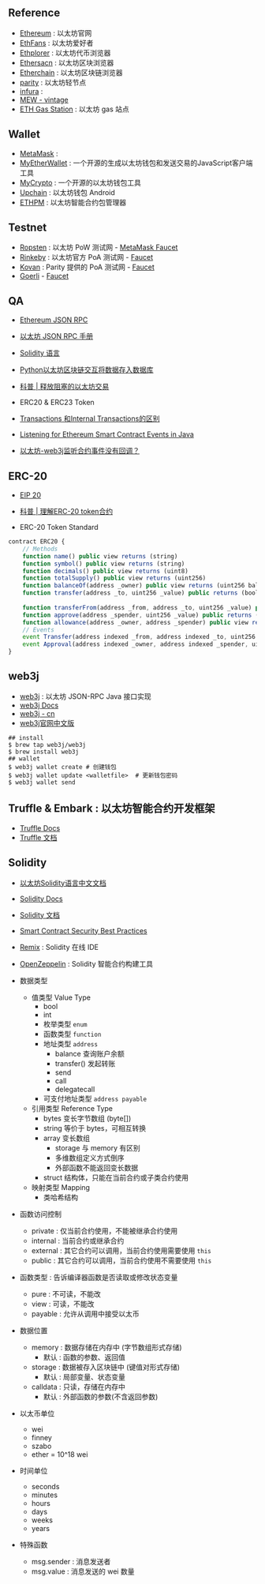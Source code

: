 ## Reference

- [Ethereum](https://www.ethereum.org/) : 以太坊官网
- [EthFans](https://ethfans.org/) : 以太坊爱好者
- [Ethplorer](https://ethplorer.io/) : 以太坊代币浏览器
- [Ethersacn](https://etherscan.io/) : 以太坊区块浏览器
- [Etherchain](https://www.etherchain.org/) : 以太坊区块链浏览器
- [parity](https://github.com/paritytech/parity-ethereum) : 以太坊轻节点
- [infura](https://infura.io/) : 
- [MEW - vintage](https://vintage.myetherwallet.com)
- [ETH Gas Station](https://ethgasstation.info/) : 以太坊 gas 站点

## Wallet

- [MetaMask](https://github.com/MetaMask) : 
- [MyEtherWallet](https://www.myetherwallet.com) : 一个开源的生成以太坊钱包和发送交易的JavaScript客户端工具
- [MyCrypto](https://mycrypto.com) : 一个开源的以太坊钱包工具
- [Upchain](https://github.com/xilibi2003/Upchain-wallet) : 以太坊钱包 Android
- [ETHPM](https://www.ethpm.com/) : 以太坊智能合约包管理器

## Testnet

- [Ropsten](https://github.com/ethereum/ropsten) : 以太坊 PoW 测试网 - [MetaMask Faucet](https://faucet.metamask.io/)
- [Rinkeby](https://rinkeby.io/) : 以太坊官方 PoA 测试网 - [Faucet](https://faucet.rinkeby.io/)
- [Kovan](https://github.com/kovan-testnet/proposal) : Parity 提供的 PoA 测试网 - [Faucet](https://faucet.kovan.network/)
- [Goerli](https://github.com/goerli/testnet) - [Faucet](https://goerli-faucet.slock.it/)

## QA
- [Ethereum JSON RPC](https://github.com/ethereum/wiki/wiki/json-rpc)
- [以太坊 JSON RPC 手册](http://cw.hubwiz.com/card/c/ethereum-json-rpc-api/)

- [Solidity 语言](http://www.tryblockchain.org/)
- [Python以太坊区块链交互将数据存入数据库](https://segmentfault.com/a/1190000016273607#articleHeader4)
- [科普 | 释放阻塞的以太坊交易](https://ethfans.org/ajian1984/articles/releasing-stuck-ethereum-transactions)
- ERC20 & ERC23 Token
- [Transactions 和Internal Transactions的区别](https://dewone.zendesk.com/hc/zh-cn/articles/360005205873-Transactions-%E5%92%8CInternal-Transactions%E7%9A%84%E5%8C%BA%E5%88%AB)
- [Listening for Ethereum Smart Contract Events in Java](https://kauri.io/article/760f495423db42f988d17b8c145b0874/listening-for-ethereum-smart-contract-events-in-java)
- [以太坊-web3j监听合约事件没有回调？](https://my.oschina.net/u/1189224/blog/1843831)

## ERC-20

- [EIP 20](https://eips.ethereum.org/EIPS/eip-20)
- [科普 | 理解ERC-20 token合约](https://ethfans.org/posts/understanding-erc-20-token-contracts)

- ERC-20 Token Standard

``` javascript
contract ERC20 {
    // Methods
    function name() public view returns (string)
    function symbol() public view returns (string)
    function decimals() public view returns (uint8)
    function totalSupply() public view returns (uint256)
    function balanceOf(address _owner) public view returns (uint256 balance)
    function transfer(address _to, uint256 _value) public returns (bool success)
    
    function transferFrom(address _from, address _to, uint256 _value) public returns (bool success)
    function approve(address _spender, uint256 _value) public returns (bool success)
    function allowance(address _owner, address _spender) public view returns (uint256 remaining)
    // Events 
    event Transfer(address indexed _from, address indexed _to, uint256 _value);
    event Approval(address indexed _owner, address indexed _spender, uint256 _value);
}
```

## web3j

- [web3j](https://github.com/web3j/web3j) : 以太坊 JSON-RPC Java 接口实现
- [web3j Docs](https://docs.web3j.io/)
- [web3j - cn](https://watermelon.gitbook.io/web3j/)
- [web3j官网中文版](https://juejin.im/entry/5b448c57f265da0f93138ccb) 

``` shell
## install
$ brew tap web3j/web3j
$ brew install web3j
## wallet
$ web3j wallet create # 创建钱包
$ web3j wallet update <walletfile>  # 更新钱包密码
$ web3j wallet send 
```

## Truffle & Embark : 以太坊智能合约开发框架

- [Truffle Docs](https://truffleframework.com/docs)
- [Truffle 文档](https://truffleframework.org/docs/)

## Solidity

- [以太坊Solidity语言中文文档](https://github.com/etherchina/solidity-doc-cn)
- [Solidity Docs](https://solidity.readthedocs.io)
- [Solidity 文档](https://solidity-cn.readthedocs.io)
- [Smart Contract Security Best Practices](https://github.com/ConsenSys/smart-contract-best-practices)
- [Remix](https://remix.ethereum.org/) : Solidity 在线 IDE
- [OpenZeppelin](https://openzeppelin.org/) : Solidity 智能合约构建工具

- 数据类型
    * 值类型 Value Type
        + bool
        + int
        + 枚举类型 `enum`
        + 函数类型 `function`
        + 地址类型 `address`
            * balance 查询账户余额
            * transfer() 发起转账
            * send
            * call
            * delegatecall
        + 可支付地址类型 `address payable`
    * 引用类型 Reference Type
        + bytes 变长字节数组 (byte[])
        + string 等价于 bytes，可相互转换
        + array 变长数组
            * storage 与 memory 有区别
            * 多维数组定义方式倒序
            * 外部函数不能返回变长数据
        + struct 结构体，只能在当前合约或子类合约使用
    * 映射类型 Mapping 
        + 类哈希结构
        
- 函数访问控制
    * private : 仅当前合约使用，不能被继承合约使用
    * internal : 当前合约或继承合约
    * external : 其它合约可以调用，当前合约使用需要使用 `this`
    * public  : 其它合约可以调用，当前合约使用不需要使用 `this`
- 函数类型 : 告诉编译器函数是否读取或修改状态变量
    * pure : 不可读，不能改
    * view : 可读，不能改
    * payable : 允许从调用中接受以太币

- 数据位置
    * memory : 数据存储在内存中 (字节数组形式存储)
        + 默认 : 函数的参数、返回值
    * storage : 数据被存入区块链中 (键值对形式存储)
        + 默认 : 局部变量、状态变量
    * calldata : 只读，存储在内存中
        + 默认 : 外部函数的参数(不含返回参数) 

- 以太币单位
    * wei
    * finney
    * szabo
    * ether = 10^18 wei
- 时间单位
    * seconds
    * minutes
    * hours
    * days
    * weeks
    * years

- 特殊函数
    * msg.sender : 消息发送者
    * msg.value : 消息发送的 wei 数量

